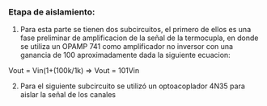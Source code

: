 ### Etapa de aislamiento:
1) Para esta parte se tienen dos subcircuitos, el primero de ellos es una fase preliminar de amplificacion de la señal de la termocupla, en donde se utiliza un OPAMP 741 como amplificador no inversor con una ganancia de 100 aproximadamente dada la siguiente ecuacion:

Vout = Vin(1+(100k/1k) =>   Vout = 101Vin

2) Para el siguiente subcircuito se utilizó un optoacoplador 4N35 para aislar la señal de los canales 


